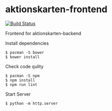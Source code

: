 # aktionskarten-frontend

[![Build Status](https://travis-ci.org/KartographischeAktion/aktionskarten-frontend.svg?branch=master)](https://travis-ci.org/KartographischeAktion/aktionskarten-frontend)

Frontend for aktionskarten-backend

Install dependencies
```
$ pacman -S bower
$ bower install
```

Check code qulity
```
$ pacman -S npm
$ npm install
$ npm run lint
```

Start Server
```
$ python -m http.server
```
